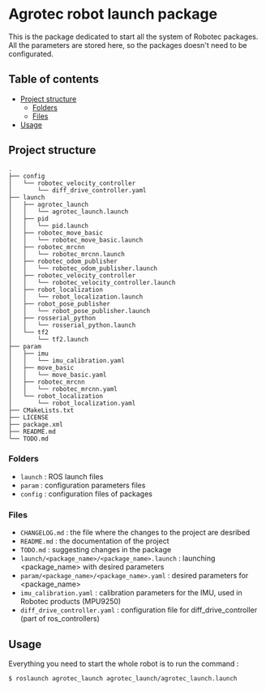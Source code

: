 # Agrotec robot launch package
This is the package dedicated to start all the system of Robotec packages. All the parameters are stored here, so the packages doesn't need to be configurated.

## Table of contents
* [Project structure](#project_structure)
    * [Folders](#folders)
    * [Files](#files)
* [Usage](#usage)

## Project structure
```
.
├── config
│   └── robotec_velocity_controller
│       └── diff_drive_controller.yaml
├── launch
│   ├── agrotec_launch
│   │   └── agrotec_launch.launch
│   ├── pid
│   │   └── pid.launch
│   ├── robotec_move_basic
│   │   └── robotec_move_basic.launch
│   ├── robotec_mrcnn
│   │   └── robotec_mrcnn.launch
│   ├── robotec_odom_publisher
│   │   └── robotec_odom_publisher.launch
│   ├── robotec_velocity_controller
│   │   └── robotec_velocity_controller.launch
│   ├── robot_localization
│   │   └── robot_localization.launch
│   ├── robot_pose_publisher
│   │   └── robot_pose_publisher.launch
│   ├── rosserial_python
│   │   └── rosserial_python.launch
│   └── tf2
│       └── tf2.launch
├── param
│   ├── imu
│   │   └── imu_calibration.yaml
│   ├── move_basic
│   │   └── move_basic.yaml
│   ├── robotec_mrcnn
│   │   └── robotec_mrcnn.yaml
│   └── robot_localization
│       └── robot_localization.yaml
├── CMakeLists.txt
├── LICENSE
├── package.xml
├── README.md
└── TODO.md
```

### Folders
* `launch` : ROS launch files
* `param` : configuration parameters files
* `config` : configuration files of packages

### Files
* `CHANGELOG.md` : the file where the changes to the project are desribed
* `README.md` : the documentation of the project
* `TODO.md` : suggesting changes in the package 
* `launch/<package_name>/<package_name>.launch` : launching <package_name> with desired parameters
* `param/<package_name>/<package_name>.yaml` : desired parameters for <package_name>
* `imu_calibration.yaml` : calibration parameters for the IMU, used in Robotec products (MPU9250)
* `diff_drive_controller.yaml` : configuration file for diff_drive_controller (part of ros_controllers)  

## Usage
Everything you need to start the whole robot is to run the command :
```bash
$ roslaunch agrotec_launch agrotec_launch/agrotec_launch.launch
```
